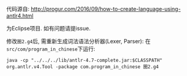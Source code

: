 代码源自: http://progur.com/2016/09/how-to-create-language-using-antlr4.html

为Eclipse项目. 如有问题请提issue.

修改`圈2.g4`后, 需重新生成词法语法分析器(Lexer, Parser):
在`src/com/program_in_chinese`下运行:
```
java -cp "../../../lib/antlr-4.7-complete.jar:$CLASSPATH" org.antlr.v4.Tool -package com.program_in_chinese 圈2.g4
```
